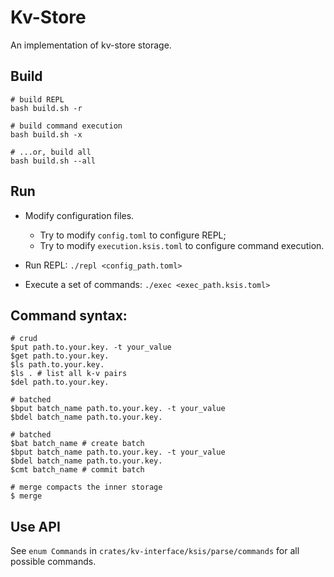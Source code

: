 # Kv-Store
An implementation of kv-store storage.

## Build
```
# build REPL
bash build.sh -r

# build command execution
bash build.sh -x

# ...or, build all
bash build.sh --all
```

## Run
- Modify configuration files. 
  - Try to modify `config.toml` to configure REPL;
  - Try to modify `execution.ksis.toml` to configure command execution.
  
- Run REPL: `./repl <config_path.toml>`
- Execute a set of commands: `./exec <exec_path.ksis.toml>`

## Command syntax:
```
# crud
$put path.to.your.key. -t your_value
$get path.to.your.key.
$ls path.to.your.key.
$ls . # list all k-v pairs
$del path.to.your.key.

# batched
$bput batch_name path.to.your.key. -t your_value
$bdel batch_name path.to.your.key.

# batched
$bat batch_name # create batch
$bput batch_name path.to.your.key. -t your_value
$bdel batch_name path.to.your.key.
$cmt batch_name # commit batch

# merge compacts the inner storage
$ merge

```

## Use API

See `enum Commands` in `crates/kv-interface/ksis/parse/commands` for all possible commands.